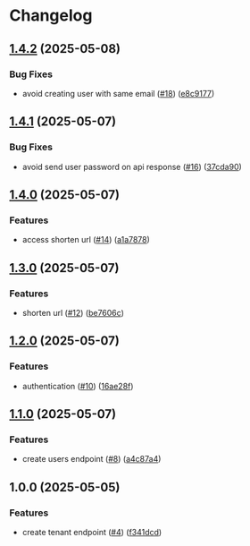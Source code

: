 # Changelog

## [1.4.2](https://github.com/pedroTassinari/url-shortener/compare/v1.4.1...v1.4.2) (2025-05-08)


### Bug Fixes

* avoid creating user with same email ([#18](https://github.com/pedroTassinari/url-shortener/issues/18)) ([e8c9177](https://github.com/pedroTassinari/url-shortener/commit/e8c9177a93a31d1c7ea94ff53f4b0bca79d2f11c))

## [1.4.1](https://github.com/pedroTassinari/url-shortener/compare/v1.4.0...v1.4.1) (2025-05-07)


### Bug Fixes

* avoid send user password on api response ([#16](https://github.com/pedroTassinari/url-shortener/issues/16)) ([37cda90](https://github.com/pedroTassinari/url-shortener/commit/37cda90060bc671d0cf992c7bacfed50558e779f))

## [1.4.0](https://github.com/pedroTassinari/url-shortener/compare/v1.3.0...v1.4.0) (2025-05-07)


### Features

* access shorten url ([#14](https://github.com/pedroTassinari/url-shortener/issues/14)) ([a1a7878](https://github.com/pedroTassinari/url-shortener/commit/a1a7878bcefdc15acf468267be7d4b6de59007cb))

## [1.3.0](https://github.com/pedroTassinari/url-shortener/compare/v1.2.0...v1.3.0) (2025-05-07)


### Features

* shorten url ([#12](https://github.com/pedroTassinari/url-shortener/issues/12)) ([be7606c](https://github.com/pedroTassinari/url-shortener/commit/be7606cddd37bb87138fa7f5704c90347cd7b502))

## [1.2.0](https://github.com/pedroTassinari/url-shortener/compare/v1.1.0...v1.2.0) (2025-05-07)


### Features

* authentication ([#10](https://github.com/pedroTassinari/url-shortener/issues/10)) ([16ae28f](https://github.com/pedroTassinari/url-shortener/commit/16ae28fa587e75e8bdaca33622b8d6123db3f6a6))

## [1.1.0](https://github.com/pedroTassinari/url-shortener/compare/v1.0.0...v1.1.0) (2025-05-07)


### Features

* create users endpoint ([#8](https://github.com/pedroTassinari/url-shortener/issues/8)) ([a4c87a4](https://github.com/pedroTassinari/url-shortener/commit/a4c87a43793be9b7fe2d502d528def416dbbe812))

## 1.0.0 (2025-05-05)


### Features

* create tenant endpoint ([#4](https://github.com/pedroTassinari/url-shortener/issues/4)) ([f341dcd](https://github.com/pedroTassinari/url-shortener/commit/f341dcdbb5ed52d75c9f56d9bbd065d1ece03388))
